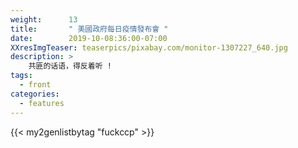 ```yaml
---
weight:      13
title:       " 美國政府每日疫情發布會 "
date:        2019-10-08:36:00-07:00
XXresImgTeaser: teaserpics/pixabay.com/monitor-1307227_640.jpg
description: >
    共匪的话语，得反着听 !
tags:
  - front
categories:
  - features
---
```


{{< my2genlistbytag "fuckccp" >}}

